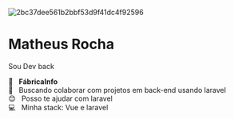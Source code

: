 

![2bc37dee561b2bbf53d9f41dc4f92596](https://user-images.githubusercontent.com/56950752/103897348-2b9d1080-50d2-11eb-9948-62865697f9c9.jpg)

# Matheus Rocha

 Sou Dev back<br/>

 :rocket:  &nbsp;  **FábricaInfo**
 <br/> :purple_heart: &nbsp; Buscando colaborar com projetos em back-end usando laravel
 <br/> :blush: &nbsp; Posso te ajudar com laravel
 <br/> :computer: &nbsp; Minha stack: Vue e laravel
